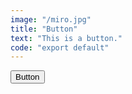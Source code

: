 ```yaml
---
image: "/miro.jpg"
title: "Button"
text: "This is a button."
code: "export default"
---
```

<button class="bg-orange-300 
    mr-2 mb-2 px-2.5 py-1.5 
    text-black font-medium text-center 
    justify-center inline-flex items-center flex-row 
    rounded-lg border gap-x-2 opacity-90
    cursor-pointer hover:bg-orange-500 hover:text-white 
    hover:opacity-100 hover:bg-black-600 hover:scale-110 hover:shadow-lg 
    dark:focus:ring-black-300 
    focus:ring-2 focus:outline-none focus:ring-black-30 
    transition-all duration-200 ease-in-out scale-90">
    Button
</button>